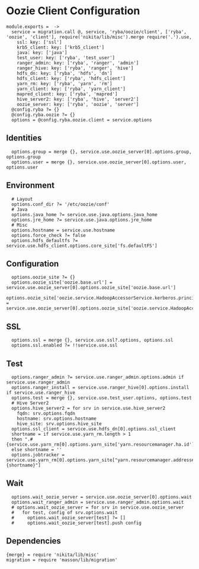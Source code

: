 
# Oozie Client Configuration

    module.exports =  ->
      service = migration.call @, service, 'ryba/oozie/client', ['ryba', 'oozie', 'client'], require('nikita/lib/misc').merge require('.').use,
        ssl: key: ['ssl']
        krb5_client: key: ['krb5_client']
        java: key: ['java']
        test_user: key: ['ryba', 'test_user']
        ranger_admin: key: ['ryba', 'ranger', 'admin']
        ranger_hive: key: ['ryba', 'ranger', 'hive']
        hdfs_dn: key: ['ryba', 'hdfs', 'dn']
        hdfs_client: key: ['ryba', 'hdfs_client']
        yarn_rm: key: ['ryba', 'yarn', 'rm']
        yarn_client: key: ['ryba', 'yarn_client']
        mapred_client: key: ['ryba', 'mapred']
        hive_server2: key: ['ryba', 'hive', 'server2']
        oozie_server: key: ['ryba', 'oozie', 'server']
      @config.ryba ?= {}
      @config.ryba.oozie ?= {}
      options = @config.ryba.oozie.client = service.options

## Identities

      options.group = merge {}, service.use.oozie_server[0].options.group, options.group
      options.user = merge {}, service.use.oozie_server[0].options.user, options.user

## Environment

      # Layout
      options.conf_dir ?= '/etc/oozie/conf'
      # Java
      options.java_home ?= service.use.java.options.java_home
      options.jre_home ?= service.use.java.options.jre_home
      # Misc
      options.hostname = service.use.hostname
      options.force_check ?= false
      options.hdfs_defaultfs ?= service.use.hdfs_client.options.core_site['fs.defaultFS']

## Configuration

      options.oozie_site ?= {}
      options.oozie_site['oozie.base.url'] = service.use.oozie_server[0].options.oozie_site['oozie.base.url']
      options.oozie_site['oozie.service.HadoopAccessorService.kerberos.principal'] = service.use.oozie_server[0].options.oozie_site['oozie.service.HadoopAccessorService.kerberos.principal']

## SSL

      options.ssl = merge {}, service.use.ssl?.options, options.ssl
      options.ssl.enabled ?= !!service.use.ssl

## Test

      options.ranger_admin ?= service.use.ranger_admin.options.admin if service.use.ranger_admin
      options.ranger_install = service.use.ranger_hive[0].options.install if service.use.ranger_hive
      options.test = merge {}, service.use.test_user.options, options.test
      # Hive Server2
      options.hive_server2 = for srv in service.use.hive_server2
        fqdn: srv.options.fqdn
        hostname: srv.options.hostname
        hive_site: srv.options.hive_site
      options.ssl_client = service.use.hdfs_dn[0].options.ssl_client
      shortname = if service.use.yarn_rm.length > 1
      then ".#{service.use.yarn_rm[0].options.yarn_site['yarn.resourcemanager.ha.id']}"
      else shortname = ''
      options.jobtracker = service.use.yarn_rm[0].options.yarn_site["yarn.resourcemanager.address#{shortname}"]

## Wait

      options.wait_oozie_server = service.use.oozie_server[0].options.wait
      options.wait_ranger_admin = service.use.ranger_admin.options.wait
      # options.wait_oozie_server = for srv in service.use.oozie_server
      #   for test, config of srv.options.wait
      #     options.wait_oozie_server[test] ?= []
      #     options.wait_oozie_server[test].push config

## Dependencies

    {merge} = require 'nikita/lib/misc'
    migration = require 'masson/lib/migration'
